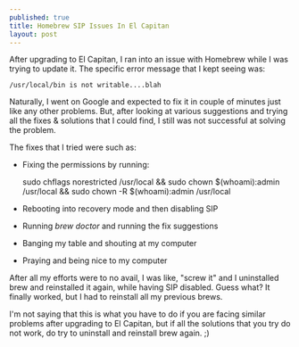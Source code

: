 ```yaml
---
published: true
title: Homebrew SIP Issues In El Capitan
layout: post
---
```

After upgrading to El Capitan, I ran into an issue with Homebrew while I was trying to update it. The specific error message that I kept seeing was:

    /usr/local/bin is not writable....blah

Naturally, I went on Google and expected to fix it in couple of minutes just like any other problems. But, after looking at various suggestions and trying all the fixes & solutions that I could find, I still was not successful at solving the problem. 

The fixes that I tried were such as:

* Fixing the permissions by running:

    sudo chflags norestricted /usr/local && sudo chown $(whoami):admin /usr/local && sudo chown -R $(whoami):admin /usr/local


* Rebooting into recovery mode and then disabling SIP

* Running _brew doctor_ and running the fix suggestions

* Banging my table and shouting at my computer

* Praying and being nice to my computer

After all my efforts were to no avail, I was like, "screw it" and I uninstalled brew and reinstalled it again, while having SIP disabled. Guess what? It finally worked, but I had to reinstall all my previous brews.

I'm not saying that this is what you have to do if you are facing similar problems after upgrading to El Capitan, but if all the solutions that you try do not work, do try to uninstall and reinstall brew again. ;)